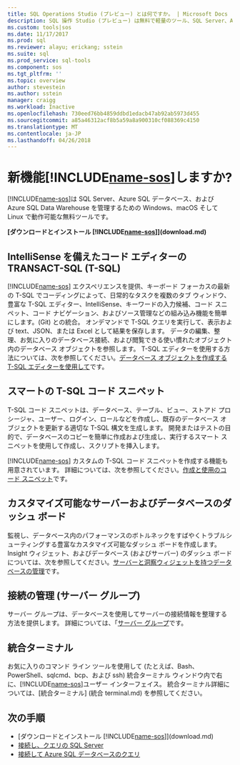 ```yaml
---
title: SQL Operations Studio (プレビュー) とは何ですか。 | Microsoft Docs
description: SQL 操作 Studio (プレビュー) は無料で軽量のツール、SQL Server、Azure SQL データベース、および Azure SQL Data Warehouse; を管理するため、Windows、macOS など、Linux で実行しています。任意の場所を実行しています。
ms.custom: tools|sos
ms.date: 11/17/2017
ms.prod: sql
ms.reviewer: alayu; erickang; sstein
ms.suite: sql
ms.prod_service: sql-tools
ms.component: sos
ms.tgt_pltfrm: ''
ms.topic: overview
author: stevestein
ms.author: sstein
manager: craigg
ms.workload: Inactive
ms.openlocfilehash: 730eed76bb4859ddbd1edacb47ab92ab5973d455
ms.sourcegitcommit: a85a46312acf8b5a59a8a900310cf088369c4150
ms.translationtype: MT
ms.contentlocale: ja-JP
ms.lasthandoff: 04/26/2018
---
```

# <a name="what-is-includename-sosincludesname-sosmd"></a>新機能[!INCLUDE[name-sos](../includes/name-sos.md)]しますか?

[!INCLUDE[name-sos](../includes/name-sos-short.md)]は SQL Server、Azure SQL データベース、および Azure SQL Data Warehouse を管理するための Windows、macOS そして Linux で動作可能な無料ツールです。

**[ダウンロードとインストール [!INCLUDE[name-sos](../includes/name-sos-short.md)]](download.md)**


## <a name="transact-sql-t-sql-code-editor-with-intellisense"></a>IntelliSense を備えたコード エディターの TRANSACT-SQL (T-SQL)

[!INCLUDE[name-sos](../includes/name-sos-short.md)] エクスペリエンスを提供、キーボード フォーカスの最新の T-SQL でコーディングによって、日常的なタスクを複数のタブ ウィンドウ、豊富な T-SQL エディター、IntelliSense、キーワードの入力候補、コード スニペット、コード ナビゲーション、およびソース管理などの組み込み機能を簡単にします。(Git) との統合。 オンデマンドで T-SQL クエリを実行して、表示および text、JSON、または Excel として結果を保存します。 データの編集、整理、お気に入りのデータベース接続、および閲覧できる使い慣れたオブジェクト内のデータベース オブジェクトを参照します。 T-SQL エディターを使用する方法については、次を参照してください。[データベース オブジェクトを作成する T-SQL エディターを使用して](tutorial-sql-editor.md)です。

## <a name="smart-t-sql-code-snippets"></a>スマートの T-SQL コード スニペット

T-SQL コード スニペットは、データベース、テーブル、ビュー、ストアド プロシージャ、ユーザー、ログイン、ロールなどを作成し、既存のデータベース オブジェクトを更新する適切な T-SQL 構文を生成します。 開発またはテストの目的で、データベースのコピーを簡単に作成および生成し、実行するスマート スニペットを使用して作成し、スクリプトを挿入します。

[!INCLUDE[name-sos](../includes/name-sos-short.md)] カスタムの T-SQL コード スニペットを作成する機能も用意されています。 詳細については、次を参照してください。[作成と使用のコード スニペット](code-snippets.md)です。


## <a name="customizable-server-and-database-dashboards"></a>カスタマイズ可能なサーバーおよびデータベースのダッシュ ボード

監視し、データベース内のパフォーマンスのボトルネックをすばやくトラブルシューティングする豊富なカスタマイズ可能なダッシュ ボードを作成します。 Insight ウィジェット、およびデータベース (およびサーバー) のダッシュ ボードについては、次を参照してください。[サーバーと洞察ウィジェットを持つデータベースの管理](insight-widgets.md)です。

## <a name="connection-management-server-groups"></a>接続の管理 (サーバー グループ)

サーバー グループは、データベースを使用してサーバーの接続情報を整理する方法を提供します。 詳細については、「[サーバー グループ](server-groups.md)です。

## <a name="integrated-terminal"></a>統合ターミナル

お気に入りのコマンド ライン ツールを使用して (たとえば、Bash、PowerShell、sqlcmd、bcp、および ssh) 統合ターミナル ウィンドウ内で右に、[!INCLUDE[name-sos](../includes/name-sos-short.md)]ユーザー インターフェイス。 統合ターミナル詳細については、[統合ターミナル] (統合 terminal.md) を参照してください。

## <a name="next-steps"></a>次の手順
- [ダウンロードとインストール [!INCLUDE[name-sos](../includes/name-sos-short.md)]](download.md)
- [接続し、クエリの SQL Server](quickstart-sql-server.md)
- [接続して Azure SQL データベースのクエリ](quickstart-sql-database.md)